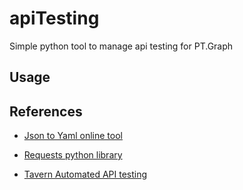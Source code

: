 # apiTesting
Simple python tool to manage api testing for PT.Graph

## Usage

## References

- [Json to Yaml online tool](https://www.json2yaml.com/)

- [Requests python library](https://realpython.com/python-requests/)

- [Tavern Automated API testing](https://taverntesting.github.io/)
